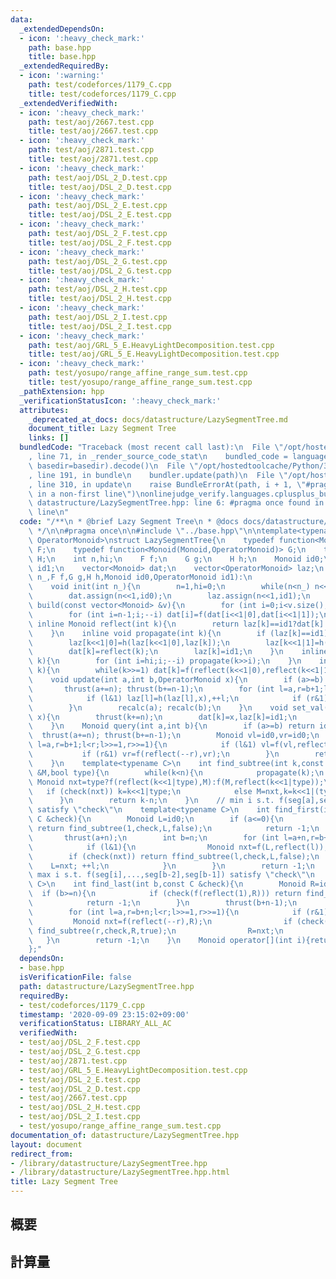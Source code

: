 ```yaml
---
data:
  _extendedDependsOn:
  - icon: ':heavy_check_mark:'
    path: base.hpp
    title: base.hpp
  _extendedRequiredBy:
  - icon: ':warning:'
    path: test/codeforces/1179_C.cpp
    title: test/codeforces/1179_C.cpp
  _extendedVerifiedWith:
  - icon: ':heavy_check_mark:'
    path: test/aoj/2667.test.cpp
    title: test/aoj/2667.test.cpp
  - icon: ':heavy_check_mark:'
    path: test/aoj/2871.test.cpp
    title: test/aoj/2871.test.cpp
  - icon: ':heavy_check_mark:'
    path: test/aoj/DSL_2_D.test.cpp
    title: test/aoj/DSL_2_D.test.cpp
  - icon: ':heavy_check_mark:'
    path: test/aoj/DSL_2_E.test.cpp
    title: test/aoj/DSL_2_E.test.cpp
  - icon: ':heavy_check_mark:'
    path: test/aoj/DSL_2_F.test.cpp
    title: test/aoj/DSL_2_F.test.cpp
  - icon: ':heavy_check_mark:'
    path: test/aoj/DSL_2_G.test.cpp
    title: test/aoj/DSL_2_G.test.cpp
  - icon: ':heavy_check_mark:'
    path: test/aoj/DSL_2_H.test.cpp
    title: test/aoj/DSL_2_H.test.cpp
  - icon: ':heavy_check_mark:'
    path: test/aoj/DSL_2_I.test.cpp
    title: test/aoj/DSL_2_I.test.cpp
  - icon: ':heavy_check_mark:'
    path: test/aoj/GRL_5_E.HeavyLightDecomposition.test.cpp
    title: test/aoj/GRL_5_E.HeavyLightDecomposition.test.cpp
  - icon: ':heavy_check_mark:'
    path: test/yosupo/range_affine_range_sum.test.cpp
    title: test/yosupo/range_affine_range_sum.test.cpp
  _pathExtension: hpp
  _verificationStatusIcon: ':heavy_check_mark:'
  attributes:
    _deprecated_at_docs: docs/datastructure/LazySegmentTree.md
    document_title: Lazy Segment Tree
    links: []
  bundledCode: "Traceback (most recent call last):\n  File \"/opt/hostedtoolcache/Python/3.9.0/x64/lib/python3.9/site-packages/onlinejudge_verify/documentation/build.py\"\
    , line 71, in _render_source_code_stat\n    bundled_code = language.bundle(stat.path,\
    \ basedir=basedir).decode()\n  File \"/opt/hostedtoolcache/Python/3.9.0/x64/lib/python3.9/site-packages/onlinejudge_verify/languages/cplusplus.py\"\
    , line 191, in bundle\n    bundler.update(path)\n  File \"/opt/hostedtoolcache/Python/3.9.0/x64/lib/python3.9/site-packages/onlinejudge_verify/languages/cplusplus_bundle.py\"\
    , line 310, in update\n    raise BundleErrorAt(path, i + 1, \"#pragma once found\
    \ in a non-first line\")\nonlinejudge_verify.languages.cplusplus_bundle.BundleErrorAt:\
    \ datastructure/LazySegmentTree.hpp: line 6: #pragma once found in a non-first\
    \ line\n"
  code: "/**\n * @brief Lazy Segment Tree\n * @docs docs/datastructure/LazySegmentTree.md\n\
    \ */\n\n#pragma once\n\n#include \"../base.hpp\"\n\ntemplate<typename Monoid,typename\
    \ OperatorMonoid>\nstruct LazySegmentTree{\n    typedef function<Monoid(Monoid,Monoid)>\
    \ F;\n    typedef function<Monoid(Monoid,OperatorMonoid)> G;\n    typedef function<OperatorMonoid(OperatorMonoid,OperatorMonoid)>\
    \ H;\n    int n,hi;\n    F f;\n    G g;\n    H h;\n    Monoid id0;\n    OperatorMonoid\
    \ id1;\n    vector<Monoid> dat;\n    vector<OperatorMonoid> laz;\n    LazySegmentTree(int\
    \ n_,F f,G g,H h,Monoid id0,OperatorMonoid id1):\n                    f(f),g(g),h(h),id0(id0),id1(id1){init(n_);}\n\
    \    void init(int n_){\n        n=1,hi=0;\n        while(n<n_) n<<=1,++hi;\n\
    \        dat.assign(n<<1,id0);\n        laz.assign(n<<1,id1);\n    }\n    void\
    \ build(const vector<Monoid> &v){\n        for (int i=0;i<v.size();++i) dat[i+n]=v[i];\n\
    \        for (int i=n-1;i;--i) dat[i]=f(dat[i<<1|0],dat[i<<1|1]);\n    }\n   \
    \ inline Monoid reflect(int k){\n        return laz[k]==id1?dat[k]:g(dat[k],laz[k]);\n\
    \    }\n    inline void propagate(int k){\n        if (laz[k]==id1) return;\n\
    \        laz[k<<1|0]=h(laz[k<<1|0],laz[k]);\n        laz[k<<1|1]=h(laz[k<<1|1],laz[k]);\n\
    \        dat[k]=reflect(k);\n        laz[k]=id1;\n    }\n    inline void thrust(int\
    \ k){\n        for (int i=hi;i;--i) propagate(k>>i);\n    }\n    inline void recalc(int\
    \ k){\n        while(k>>=1) dat[k]=f(reflect(k<<1|0),reflect(k<<1|1));\n    }\n\
    \    void update(int a,int b,OperatorMonoid x){\n        if (a>=b) return;\n \
    \       thrust(a+=n); thrust(b+=n-1);\n        for (int l=a,r=b+1;l<r;l>>=1,r>>=1){\n\
    \            if (l&1) laz[l]=h(laz[l],x),++l;\n            if (r&1) --r,laz[r]=h(laz[r],x);\n\
    \        }\n        recalc(a); recalc(b);\n    }\n    void set_val(int k,Monoid\
    \ x){\n        thrust(k+=n);\n        dat[k]=x,laz[k]=id1;\n        recalc(k);\n\
    \    }\n    Monoid query(int a,int b){\n        if (a>=b) return id0;\n      \
    \  thrust(a+=n); thrust(b+=n-1);\n        Monoid vl=id0,vr=id0;\n        for (int\
    \ l=a,r=b+1;l<r;l>>=1,r>>=1){\n            if (l&1) vl=f(vl,reflect(l++));\n \
    \           if (r&1) vr=f(reflect(--r),vr);\n        }\n        return f(vl,vr);\n\
    \    }\n    template<typename C>\n    int find_subtree(int k,const C &check,Monoid\
    \ &M,bool type){\n        while(k<n){\n            propagate(k);\n           \
    \ Monoid nxt=type?f(reflect(k<<1|type),M):f(M,reflect(k<<1|type));\n         \
    \   if (check(nxt)) k=k<<1|type;\n            else M=nxt,k=k<<1|(type^1);\n  \
    \      }\n        return k-n;\n    }\n    // min i s.t. f(seg[a],seg[a+1],...,seg[i])\
    \ satisfy \"check\"\n    template<typename C>\n    int find_first(int a,const\
    \ C &check){\n        Monoid L=id0;\n        if (a<=0){\n            if (check(f(L,reflect(1))))\
    \ return find_subtree(1,check,L,false);\n            return -1;\n        }\n \
    \       thrust(a+n);\n        int b=n;\n        for (int l=a+n,r=b+n;l<r;l>>=1,r>>=1){\n\
    \            if (l&1){\n                Monoid nxt=f(L,reflect(l));\n        \
    \        if (check(nxt)) return ffind_subtree(l,check,L,false);\n            \
    \    L=nxt; ++l;\n            }\n        }\n        return -1;\n    }\n    //\
    \ max i s.t. f(seg[i],...,seg[b-2],seg[b-1]) satisfy \"check\"\n    template<typename\
    \ C>\n    int find_last(int b,const C &check){\n        Monoid R=id0;\n      \
    \  if (b>=n){\n            if (check(f(reflect(1),R))) return find_subtree(1,check,R,true);\n\
    \            return -1;\n        }\n        thrust(b+n-1);\n        int a=n;\n\
    \        for (int l=a,r=b+n;l<r;l>>=1,r>>=1){\n            if (r&1){\n       \
    \         Monoid nxt=f(reflect(--r),R);\n                if (check(nxt)) return\
    \ find_subtree(r,check,R,true);\n                R=nxt;\n            }\n     \
    \   }\n        return -1;\n    }\n    Monoid operator[](int i){return query(i,i+1);}\n\
    };"
  dependsOn:
  - base.hpp
  isVerificationFile: false
  path: datastructure/LazySegmentTree.hpp
  requiredBy:
  - test/codeforces/1179_C.cpp
  timestamp: '2020-09-09 23:15:02+09:00'
  verificationStatus: LIBRARY_ALL_AC
  verifiedWith:
  - test/aoj/DSL_2_F.test.cpp
  - test/aoj/DSL_2_G.test.cpp
  - test/aoj/2871.test.cpp
  - test/aoj/GRL_5_E.HeavyLightDecomposition.test.cpp
  - test/aoj/DSL_2_E.test.cpp
  - test/aoj/DSL_2_D.test.cpp
  - test/aoj/2667.test.cpp
  - test/aoj/DSL_2_H.test.cpp
  - test/aoj/DSL_2_I.test.cpp
  - test/yosupo/range_affine_range_sum.test.cpp
documentation_of: datastructure/LazySegmentTree.hpp
layout: document
redirect_from:
- /library/datastructure/LazySegmentTree.hpp
- /library/datastructure/LazySegmentTree.hpp.html
title: Lazy Segment Tree
---
```

## 概要

## 計算量
